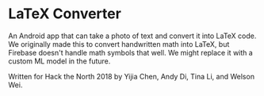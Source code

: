 # LaTeX Converter

An Android app that can take a photo of text and convert it into LaTeX code. We originally made this to convert handwritten math into LaTeX, but Firebase doesn't handle math symbols that well. We might replace it with a custom ML model in the future.

Written for Hack the North 2018 by Yijia Chen, Andy Di, Tina Li, and Welson Wei.
